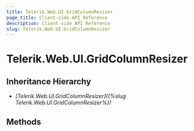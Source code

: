 ```yaml
---
title: Telerik.Web.UI.GridColumnResizer
page_title: Client-side API Reference
description: Client-side API Reference
slug: Telerik.Web.UI.GridColumnResizer
---
```


# Telerik.Web.UI.GridColumnResizer  

## Inheritance Hierarchy

* *[Telerik.Web.UI.GridColumnResizer]({%slug Telerik.Web.UI.GridColumnResizer%})*

## Methods


